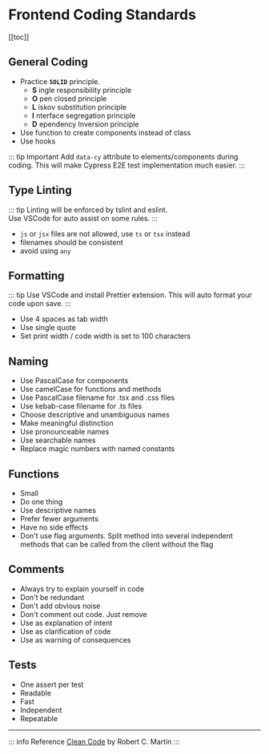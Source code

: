 # Frontend Coding Standards

[[toc]]

## General Coding

- Practice __`SOLID`__ principle.
    - __S__ ingle responsibility principle
    - __O__ pen closed principle
    - __L__ iskov substitution principle
    - __I__ nterface segregation principle
    - __D__ ependency Inversion principle
- Use function to create components instead of class
- Use hooks

::: tip Important
Add `data-cy` attribute to elements/components during coding. This will make Cypress E2E test implementation much easier.
:::

## Type Linting

::: tip
Linting will be enforced by tslint and eslint.
<br>
Use VSCode for auto assist on some rules.
:::

- `js` or `jsx` files are not allowed, use `ts` or `tsx` instead
- filenames should be consistent
- avoid using `any`

## Formatting

::: tip
Use VSCode and install Prettier extension. This will auto format your code upon save.
:::

- Use 4 spaces as tab width
- Use single quote
- Set print width / code width is set to 100 characters

## Naming

- Use PascalCase for components
- Use camelCase for functions and methods
- Use PascalCase filename for .tsx and .css files
- Use kebab-case filename for .ts files
- Choose descriptive and unambiguous names
- Make meaningful distinction
- Use pronounceable names
- Use searchable names
- Replace magic numbers with named constants

## Functions

- Small
- Do one thing
- Use descriptive names
- Prefer fewer arguments
- Have no side effects
- Don't use flag arguments. Split method into several independent methods that can be called from the client without the flag

## Comments

- Always try to explain yourself in code
- Don't be redundant
- Don't add obvious noise
- Don't comment out code. Just remove
- Use as explanation of intent
- Use as clarification of code
- Use as warning of consequences

## Tests

- One assert per test
- Readable
- Fast
- Independent
- Repeatable

---

::: info Reference
[Clean Code](https://gist.github.com/wojteklu/73c6914cc446146b8b533c0988cf8d29) by Robert C. Martin
:::